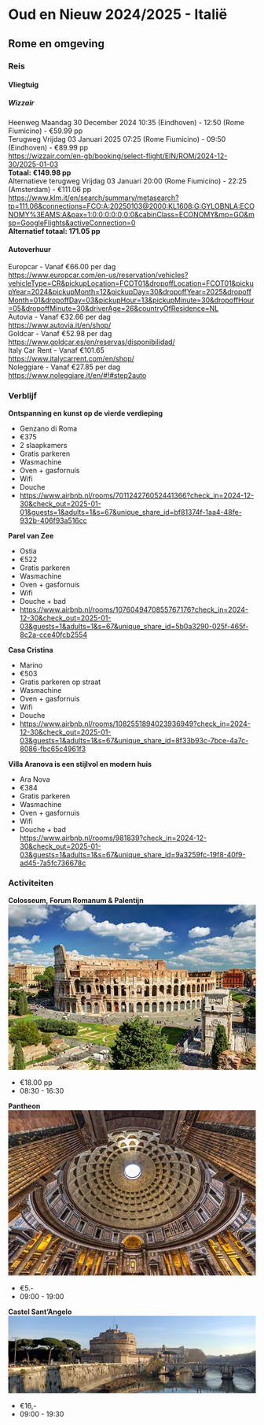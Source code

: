 # Oud en Nieuw 2024/2025 - Italië
## Rome en omgeving
### Reis
#### Vliegtuig
##### Wizzair
Heenweg Maandag 30 December 2024 10:35 (Eindhoven) - 12:50 (Rome Fiumicino) - €59.99 pp\
Terugweg Vrijdag 03 Januari 2025 07:25 (Rome Fiumicino) - 09:50 (Eindhoven) - €89.99 pp\
https://wizzair.com/en-gb/booking/select-flight/EIN/ROM/2024-12-30/2025-01-03 \
**Totaal: €149.98 pp**\
Alternatieve terugweg Vrijdag 03 Januari 20:00 (Rome Fiumicino) - 22:25 (Amsterdam) - €111.06 pp\
https://www.klm.it/en/search/summary/metasearch?tp=111.06&connections=FCO:A:20250103@2000:KL1608:G:GYLOBNLA:ECONOMY%3EAMS:A&pax=1:0:0:0:0:0:0:0&cabinClass=ECONOMY&mp=GO&msp=GoogleFlights&activeConnection=0 \
**Alternatief totaal: 171.05 pp**
#### Autoverhuur
Europcar - Vanaf €66.00 per dag\
https://www.europcar.com/en-us/reservation/vehicles?vehicleType=CR&pickupLocation=FCOT01&dropoffLocation=FCOT01&pickupYear=2024&pickupMonth=12&pickupDay=30&dropoffYear=2025&dropoffMonth=01&dropoffDay=03&pickupHour=13&pickupMinute=30&dropoffHour=05&dropoffMinute=30&driverAge=26&countryOfResidence=NL \
Autovia - Vanaf €32.66 per dag\
https://www.autovia.it/en/shop/ \
Goldcar - Vanaf €52.98 per dag\
https://www.goldcar.es/en/reservas/disponibilidad/ \
Italy Car Rent - Vanaf €101.65\
https://www.italycarrent.com/en/shop/ \
Noleggiare - Vanaf €27.85 per dag\
https://www.noleggiare.it/en/#!#step2auto 
### Verblijf
**Ontspanning en kunst op de vierde verdieping**
- Genzano di Roma
- €375
- 2 slaapkamers
- Gratis parkeren
- Wasmachine
- Oven + gasfornuis
- Wifi
- Douche
- https://www.airbnb.nl/rooms/701124276052441366?check_in=2024-12-30&check_out=2025-01-01&guests=1&adults=1&s=67&unique_share_id=bf81374f-1aa4-48fe-932b-406f93a516cc
  
**Parel van Zee**
- Ostia
- €522
- Gratis parkeren
- Wasmachine
- Oven + gasfornuis
- Wifi
- Douche + bad
- https://www.airbnb.nl/rooms/1076049470855767176?check_in=2024-12-30&check_out=2025-01-03&guests=1&adults=1&s=67&unique_share_id=5b0a3290-025f-465f-8c2a-cce40fcb2554

**Casa Cristina**
- Marino
- €503
- Gratis parkeren op straat
- Wasmachine
- Oven + gasfornuis
- Wifi
- Douche
- https://www.airbnb.nl/rooms/1082551894023936949?check_in=2024-12-30&check_out=2025-01-03&guests=1&adults=1&s=67&unique_share_id=8f33b93c-7bce-4a7c-8086-fbc65c4961f3

**Villa Aranova is een stijlvol en modern huis**
- Ara Nova
- €384
- Gratis parkeren
- Wasmachine
- Oven + gasfornuis
- Wifi
- Douche + bad\
https://www.airbnb.nl/rooms/981839?check_in=2024-12-30&check_out=2025-01-03&guests=1&adults=1&s=67&unique_share_id=9a3259fc-19f8-40f9-ad45-7a5fc736678c
### Activiteiten
**Colosseum, Forum Romanum & Palentijn**\
![alt text](image.png)
- €18.00 pp
- 08:30 - 16:30

**Pantheon**\
![alt text](image-1.png)
- €5.-
- 09:00 - 19:00

**Castel Sant’Angelo**\
![alt text](image-2.png)
- €16,-
- 09:00 - 19:30